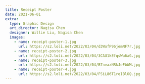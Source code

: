 ```yaml
---
title: Receipt Poster
date: 2021-06-01
extra:
  type: Graphic Design
  art_director: Nagisa Chen
  designer: Willie Liu, Nagisa Chen
  images:
    - name: receipt-poster-1.jpg
      url: https://s2.loli.net/2022/03/04/d3WofP96jemNF7r.jpg
    - name: receipt-poster-2.jpg
      url: https://s2.loli.net/2022/03/04/3CAU1kEfqsWu6aG.jpg
    - name: receipt-poster-3.jpg
      url: https://s2.loli.net/2022/03/04/B7nvazNRkJeFbWM.jpg
    - name: receipt-poster-4.jpg
      url: https://s2.loli.net/2022/03/04/FSiL86T1reIBlOQ.jpg
---
```

